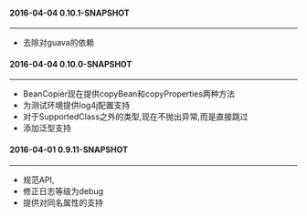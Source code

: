 #### 2016-04-04 0.10.1-SNAPSHOT
-----
* 去除对guava的依赖

#### 2016-04-04 0.10.0-SNAPSHOT
-----
* BeanCopier现在提供copyBean和copyProperties两种方法
* 为测试环境提供log4j配置支持
* 对于SupportedClass之外的类型,现在不抛出异常,而是直接跳过
* 添加泛型支持
	
#### 2016-04-01 0.9.11-SNAPSHOT
-----
* 规范API,
* 修正日志等级为debug
* 提供对同名属性的支持
	
